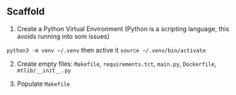 ## Scaffold

1. Create a Python Virtual Environment (Python is a scripting language, this avoids running into som issues)

`python3 -m venv ~/.venv` then active it `source ~/.venv/bin/activate`

2. Create empty files: `Makefile`, `requirements.tct`, `main.py`, `Dockerfile`, `mtlib/__init__.py`

3. Populate `Makefile`
